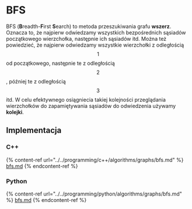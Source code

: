 # BFS

BFS (**B**readth-**F**irst **S**earch) to metoda przeszukiwania grafu **wszerz**. Oznacza to, że najpierw odwiedzamy wszystkich bezpośrednich sąsiadów początkowego wierzchołka, następnie ich sąsiadów itd. Można też powiedzieć, że najpierw odwiedzamy wszystkie wierzchołki z odległością $$1$$ od początkowego, następnie te z odległością $$2$$, później te z odległością $$3$$ itd. W celu efektywnego osiągniecia takiej kolejności przeglądania wierzchołków do zapamiętywania sąsiadów do odwiedzenia używamy **kolejki**.

## Implementacja

### C++

{% content-ref url="../../programming/c++/algorithms/graphs/bfs.md" %}
[bfs.md](../../programming/c++/algorithms/graphs/bfs.md)
{% endcontent-ref %}

### Python

{% content-ref url="../../programming/python/algorithms/graphs/bfs.md" %}
[bfs.md](../../programming/python/algorithms/graphs/bfs.md)
{% endcontent-ref %}

